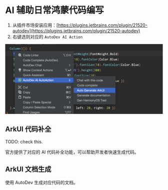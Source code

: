 # AI 辅助日常鸿蒙代码编写

1. 从插件市场安装应用：[https://plugins.jetbrains.com/plugin/21520-autodev](https://plugins.jetbrains.com/plugin/21520-autodev)
2. 右键选则对应的 `AutoDev AI Action`

![](./images/autodev-arkui-sample.png)

## ArkUI 代码补全

TODO: check this.

官方提供了对应的 AI 代码补全功能，可以帮助开发者快速生成代码。

## ArkUI 文档生成

使用 AutoDev 生成对应代码的文档。

